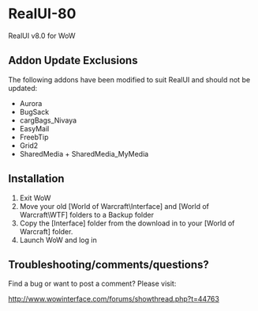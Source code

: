 RealUI-80
=========

RealUI v8.0 for WoW


Addon Update Exclusions
-----------------------
The following addons have been modified to suit RealUI and should not be updated:

  - Aurora
  - BugSack
  - cargBags_Nivaya
  - EasyMail
  - FreebTip
  - Grid2
  - SharedMedia + SharedMedia_MyMedia



Installation
----------------------

  1. Exit WoW
  2. Move your old [World of Warcraft\Interface] and [World of Warcraft\WTF] folders
       to a Backup folder
  3. Copy the [Interface] folder from the download in to your [World of Warcraft\] folder.
  4. Launch WoW and log in



Troubleshooting/comments/questions?
-----------------------------------

Find a bug or want to post a comment? Please visit:

http://www.wowinterface.com/forums/showthread.php?t=44763
